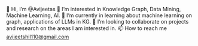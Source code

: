 👋 Hi, I’m @Avijeetas
👀 I’m interested in Knowledge Graph, Data Mining, Machine Learning, AI.
🌱 I’m currently in learning about machine learning on graph, applications of LLMs in KG.
💞️ I’m looking to collaborate on projects and research on the areas I am interested in.
📫 How to reach me avijeetshil110@gmail.com

